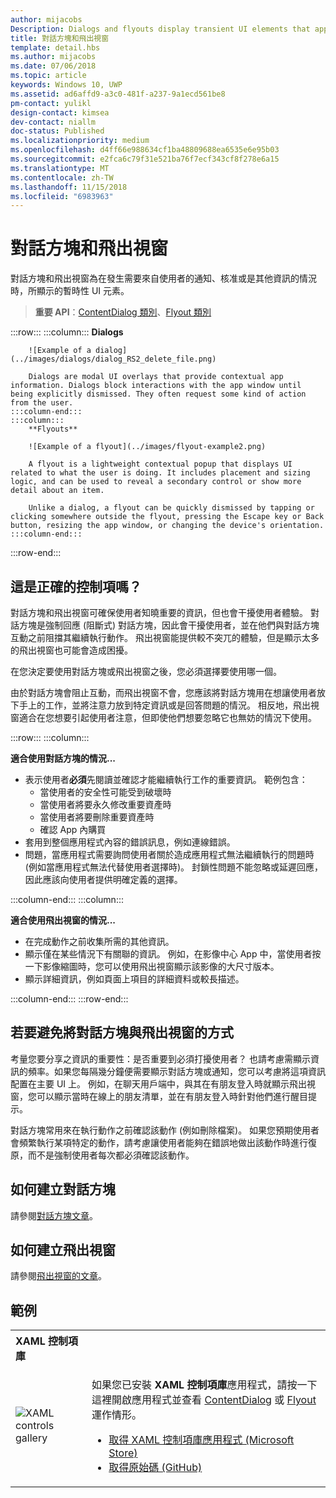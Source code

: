 ```yaml
---
author: mijacobs
Description: Dialogs and flyouts display transient UI elements that appear when the user requests them or when something happens that requires notification or approval.
title: 對話方塊和飛出視窗
template: detail.hbs
ms.author: mijacobs
ms.date: 07/06/2018
ms.topic: article
keywords: Windows 10, UWP
ms.assetid: ad6affd9-a3c0-481f-a237-9a1ecd561be8
pm-contact: yulikl
design-contact: kimsea
dev-contact: niallm
doc-status: Published
ms.localizationpriority: medium
ms.openlocfilehash: d4ff66e988634cf1ba48809688ea6535e6e95b03
ms.sourcegitcommit: e2fca6c79f31e521ba76f7ecf343cf8f278e6a15
ms.translationtype: MT
ms.contentlocale: zh-TW
ms.lasthandoff: 11/15/2018
ms.locfileid: "6983963"
---
```

# <a name="dialogs-and-flyouts"></a>對話方塊和飛出視窗



對話方塊和飛出視窗為在發生需要來自使用者的通知、核准或是其他資訊的情況時，所顯示的暫時性 UI 元素。

> **重要 API**：[ContentDialog 類別](/uwp/api/Windows.UI.Xaml.Controls.ContentDialog)、[Flyout 類別](/uwp/api/Windows.UI.Xaml.Controls.Flyout)


:::row:::
    :::column:::
        **Dialogs**
        
        ![Example of a dialog](../images/dialogs/dialog_RS2_delete_file.png)

        Dialogs are modal UI overlays that provide contextual app information. Dialogs block interactions with the app window until being explicitly dismissed. They often request some kind of action from the user.
    :::column-end:::
    :::column::: 
        **Flyouts**

        ![Example of a flyout](../images/flyout-example2.png)

        A flyout is a lightweight contextual popup that displays UI related to what the user is doing. It includes placement and sizing logic, and can be used to reveal a secondary control or show more detail about an item.

        Unlike a dialog, a flyout can be quickly dismissed by tapping or clicking somewhere outside the flyout, pressing the Escape key or Back button, resizing the app window, or changing the device's orientation.
    :::column-end:::
:::row-end:::


## <a name="is-this-the-right-control"></a>這是正確的控制項嗎？

對話方塊和飛出視窗可確保使用者知曉重要的資訊，但也會干擾使用者體驗。 對話方塊是強制回應 (阻斷式) 對話方塊，因此會干擾使用者，並在他們與對話方塊互動之前阻擋其繼續執行動作。 飛出視窗能提供較不突兀的體驗，但是顯示太多的飛出視窗也可能會造成困擾。

在您決定要使用對話方塊或飛出視窗之後，您必須選擇要使用哪一個。

由於對話方塊會阻止互動，而飛出視窗不會，您應該將對話方塊用在想讓使用者放下手上的工作，並將注意力放到特定資訊或是回答問題的情況。 相反地，飛出視窗適合在您想要引起使用者注意，但即使他們想要忽略它也無妨的情況下使用。

:::row:::
    :::column:::
   <p><b>適合使用對話方塊的情況...</b> <br/>
<ul>
<li>表示使用者<b>必須</b>先閱讀並確認才能繼續執行工作的重要資訊。 範例包含：
<ul>
  <li>當使用者的安全性可能受到破壞時</li>
  <li>當使用者將要永久修改重要資產時</li>
  <li>當使用者將要刪除重要資產時</li>
  <li>確認 App 內購買</li>
</ul>

</li>
<li>套用到整個應用程式內容的錯誤訊息，例如連線錯誤。</li>
<li>問題，當應用程式需要詢問使用者關於造成應用程式無法繼續執行的問題時 (例如當應用程式無法代替使用者選擇時)。 封鎖性問題不能忽略或延遲回應，因此應該向使用者提供明確定義的選擇。</li>
</ul>
</p>
    :::column-end:::
    :::column:::
   <p><b>適合使用飛出視窗的情況...</b> <br/>
<ul>
<li>在完成動作之前收集所需的其他資訊。</li>
<li>顯示僅在某些情況下有關聯的資訊。 例如，在影像中心 App 中，當使用者按一下影像縮圖時，您可以使用飛出視窗顯示該影像的大尺寸版本。</li>
<li>顯示詳細資訊，例如頁面上項目的詳細資料或較長描述。</li>
</ul></p>
    :::column-end:::
:::row-end:::


## <a name="ways-to-avoid-using-dialogs-and-flyouts"></a>若要避免將對話方塊與飛出視窗的方式

考量您要分享之資訊的重要性：是否重要到必須打擾使用者？ 也請考慮需顯示資訊的頻率。如果您每隔幾分鐘便需要顯示對話方塊或通知，您可以考慮將這項資訊配置在主要 UI 上。 例如，在聊天用戶端中，與其在有朋友登入時就顯示飛出視窗，您可以顯示當時在線上的朋友清單，並在有朋友登入時針對他們進行醒目提示。

對話方塊常用來在執行動作之前確認該動作 (例如刪除檔案)。 如果您預期使用者會頻繁執行某項特定的動作，請考慮讓使用者能夠在錯誤地做出該動作時進行復原，而不是強制使用者每次都必須確認該動作。

## <a name="how-to-create-a-dialog"></a>如何建立對話方塊

請參閱[對話方塊文章](dialogs.md)。 

## <a name="how-to-create-a-flyout"></a>如何建立飛出視窗

請參閱[飛出視窗的文章](flyouts.md)。 

## <a name="examples"></a>範例

<table>
<th align="left">XAML 控制項庫<th>
<tr>
<td><img src="../images/xaml-controls-gallery-sm.png" alt="XAML controls gallery"></img></td>
<td>
    <p>如果您已安裝 <strong style="font-weight: semi-bold">XAML 控制項庫</strong>應用程式，請按一下這裡開啟應用程式並查看 <a href="xamlcontrolsgallery:/item/ContentDialog">ContentDialog</a> 或 <a href="xamlcontrolsgallery:/item/Flyout">Flyout</a> 運作情形。</p>
    <ul>
    <li><a href="https://www.microsoft.com/store/productId/9MSVH128X2ZT">取得 XAML 控制項庫應用程式 (Microsoft Store)</a></li>
    <li><a href="https://github.com/Microsoft/Windows-universal-samples/tree/master/Samples/XamlUIBasics">取得原始碼 (GitHub)</a></li>
    </ul>
</td>
</tr>
</table>

